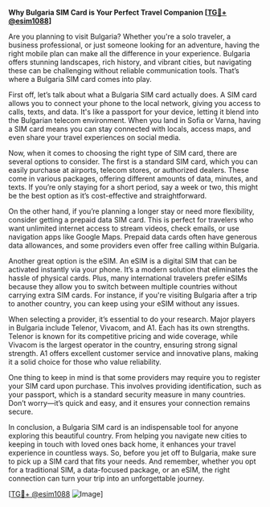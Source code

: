 **Why Bulgaria SIM Card is Your Perfect Travel Companion [[TG💪+ @esim1088](https://t.me/s/esim1088)]**

Are you planning to visit Bulgaria? Whether you're a solo traveler, a business professional, or just someone looking for an adventure, having the right mobile plan can make all the difference in your experience. Bulgaria offers stunning landscapes, rich history, and vibrant cities, but navigating these can be challenging without reliable communication tools. That’s where a Bulgaria SIM card comes into play.

First off, let’s talk about what a Bulgaria SIM card actually does. A SIM card allows you to connect your phone to the local network, giving you access to calls, texts, and data. It's like a passport for your device, letting it blend into the Bulgarian telecom environment. When you land in Sofia or Varna, having a SIM card means you can stay connected with locals, access maps, and even share your travel experiences on social media.

Now, when it comes to choosing the right type of SIM card, there are several options to consider. The first is a standard SIM card, which you can easily purchase at airports, telecom stores, or authorized dealers. These come in various packages, offering different amounts of data, minutes, and texts. If you’re only staying for a short period, say a week or two, this might be the best option as it’s cost-effective and straightforward.

On the other hand, if you’re planning a longer stay or need more flexibility, consider getting a prepaid data SIM card. This is perfect for travelers who want unlimited internet access to stream videos, check emails, or use navigation apps like Google Maps. Prepaid data cards often have generous data allowances, and some providers even offer free calling within Bulgaria. 

Another great option is the eSIM. An eSIM is a digital SIM that can be activated instantly via your phone. It’s a modern solution that eliminates the hassle of physical cards. Plus, many international travelers prefer eSIMs because they allow you to switch between multiple countries without carrying extra SIM cards. For instance, if you're visiting Bulgaria after a trip to another country, you can keep using your eSIM without any issues.

When selecting a provider, it’s essential to do your research. Major players in Bulgaria include Telenor, Vivacom, and A1. Each has its own strengths. Telenor is known for its competitive pricing and wide coverage, while Vivacom is the largest operator in the country, ensuring strong signal strength. A1 offers excellent customer service and innovative plans, making it a solid choice for those who value reliability.

One thing to keep in mind is that some providers may require you to register your SIM card upon purchase. This involves providing identification, such as your passport, which is a standard security measure in many countries. Don’t worry—it’s quick and easy, and it ensures your connection remains secure.

In conclusion, a Bulgaria SIM card is an indispensable tool for anyone exploring this beautiful country. From helping you navigate new cities to keeping in touch with loved ones back home, it enhances your travel experience in countless ways. So, before you jet off to Bulgaria, make sure to pick up a SIM card that fits your needs. And remember, whether you opt for a traditional SIM, a data-focused package, or an eSIM, the right connection can turn your trip into an unforgettable journey.

[[TG💪+ @esim1088](https://t.me/s/esim1088) ![Image](https://i.postimg.cc/Y0z9fWf4/image.png)]